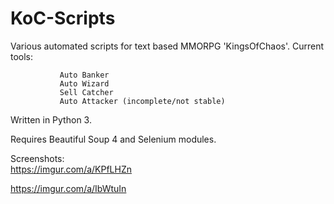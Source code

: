 # KoC-Scripts
Various automated scripts for text based MMORPG 'KingsOfChaos'.
Current tools: 
               
               Auto Banker
               Auto Wizard
               Sell Catcher
               Auto Attacker (incomplete/not stable)

Written in Python 3.

Requires Beautiful Soup 4 and Selenium modules. 

Screenshots:  
   https://imgur.com/a/KPfLHZn       

   https://imgur.com/a/IbWtuIn
